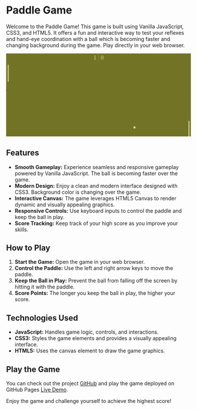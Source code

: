 # Paddle Game

Welcome to the Paddle Game! This game is built using Vanilla JavaScript, CSS3, and HTML5. It offers a fun and interactive way to test your reflexes and hand-eye coordination with a ball which is becoming faster and changing background during the game. Play directly in your web browser.

![Paddle Game Screenshot](https://github.com/rote1400/PaddleGameJS/blob/main/images/GamePlay.png)


## Features

- **Smooth Gameplay:** Experience seamless and responsive gameplay powered by Vanilla JavaScript. The ball is becoming faster over the game.
- **Modern Design:** Enjoy a clean and modern interface designed with CSS3. Background color is changing over the game.
- **Interactive Canvas:** The game leverages HTML5 Canvas to render dynamic and visually appealing graphics.
- **Responsive Controls:** Use keyboard inputs to control the paddle and keep the ball in play.
- **Score Tracking:** Keep track of your high score as you improve your skills.

## How to Play

1. **Start the Game:** Open the game in your web browser.
2. **Control the Paddle:** Use the left and right arrow keys to move the paddle.
3. **Keep the Ball in Play:** Prevent the ball from falling off the screen by hitting it with the paddle.
4. **Score Points:** The longer you keep the ball in play, the higher your score.

## Technologies Used

- **JavaScript:** Handles game logic, controls, and interactions.
- **CSS3:** Styles the game elements and provides a visually appealing interface.
- **HTML5:** Uses the canvas element to draw the game graphics.

## Play the Game

You can check out the project [GitHub](github.com/rote1400/PaddleGameJS/) and play the game deployed on GitHub Pages [Live Demo](https://rote1400.github.io/PaddleGameJS/).

Enjoy the game and challenge yourself to achieve the highest score!
